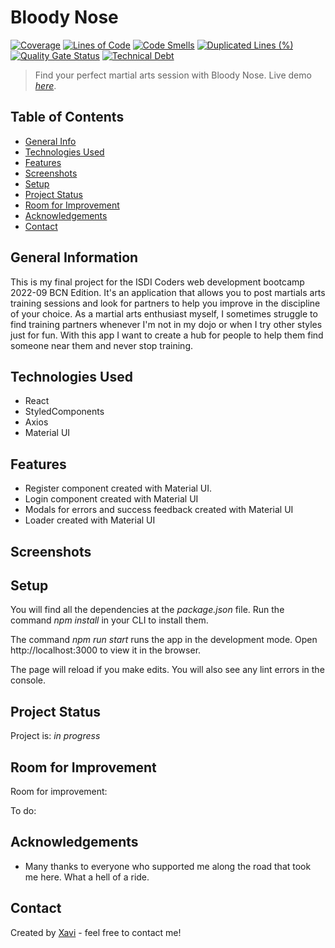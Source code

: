 # Bloody Nose

[![Coverage](https://sonarcloud.io/api/project_badges/measure?project=isdi-coders-2022_Xavier-Sans_Front-Final-Project-202209-BCN&metric=coverage)](https://sonarcloud.io/summary/new_code?id=isdi-coders-2022_Xavier-Sans_Front-Final-Project-202209-BCN) [![Lines of Code](https://sonarcloud.io/api/project_badges/measure?project=isdi-coders-2022_Xavier-Sans_Front-Final-Project-202209-BCN&metric=ncloc)](https://sonarcloud.io/summary/new_code?id=isdi-coders-2022_Xavier-Sans_Front-Final-Project-202209-BCN) [![Code Smells](https://sonarcloud.io/api/project_badges/measure?project=isdi-coders-2022_Xavier-Sans_Front-Final-Project-202209-BCN&metric=code_smells)](https://sonarcloud.io/summary/new_code?id=isdi-coders-2022_Xavier-Sans_Front-Final-Project-202209-BCN) [![Duplicated Lines (%)](https://sonarcloud.io/api/project_badges/measure?project=isdi-coders-2022_Xavier-Sans_Front-Final-Project-202209-BCN&metric=duplicated_lines_density)](https://sonarcloud.io/summary/new_code?id=isdi-coders-2022_Xavier-Sans_Front-Final-Project-202209-BCN) [![Quality Gate Status](https://sonarcloud.io/api/project_badges/measure?project=isdi-coders-2022_Xavier-Sans_Front-Final-Project-202209-BCN&metric=alert_status)](https://sonarcloud.io/summary/new_code?id=isdi-coders-2022_Xavier-Sans_Front-Final-Project-202209-BCN) [![Technical Debt](https://sonarcloud.io/api/project_badges/measure?project=isdi-coders-2022_Xavier-Sans_Front-Final-Project-202209-BCN&metric=sqale_index)](https://sonarcloud.io/summary/new_code?id=isdi-coders-2022_Xavier-Sans_Front-Final-Project-202209-BCN)

> Find your perfect martial arts session with Bloody Nose.
> Live demo [_here_](https://xavier-sans-final-project-202209-bcn.netlify.app/). <!-- If you have the project hosted somewhere, include the link here. -->

## Table of Contents

- [General Info](#general-information)
- [Technologies Used](#technologies-used)
- [Features](#features)
- [Screenshots](#screenshots)
- [Setup](#setup)
- [Project Status](#project-status)
- [Room for Improvement](#room-for-improvement)
- [Acknowledgements](#acknowledgements)
- [Contact](#contact)
<!-- * [License](#license) -->

## General Information

This is my final project for the ISDI Coders web development bootcamp 2022-09 BCN Edition.
It's an application that allows you to post martials arts training sessions and look for partners to help you improve in the discipline of your choice.
As a martial arts enthusiast myself, I sometimes struggle to find training partners whenever I'm not in my dojo or when I try other styles just for fun.
With this app I want to create a hub for people to help them find someone near them and never stop training.

## Technologies Used

- React
- StyledComponents
- Axios
- Material UI

## Features

- Register component created with Material UI.
- Login component created with Material UI
- Modals for errors and success feedback created with Material UI
- Loader created with Material UI

## Screenshots

## Setup

You will find all the dependencies at the _package.json_ file. Run the command _npm install_ in your CLI to install them.

The command _npm run start_ runs the app in the development mode.
Open http://localhost:3000 to view it in the browser.

The page will reload if you make edits.
You will also see any lint errors in the console.

## Project Status

Project is: _in progress_

## Room for Improvement

Room for improvement:

To do:

## Acknowledgements

- Many thanks to everyone who supported me along the road that took me here. What a hell of a ride.

## Contact

Created by [Xavi](https://www.linkedin.com/in/xaviersansb/) - feel free to contact me!
